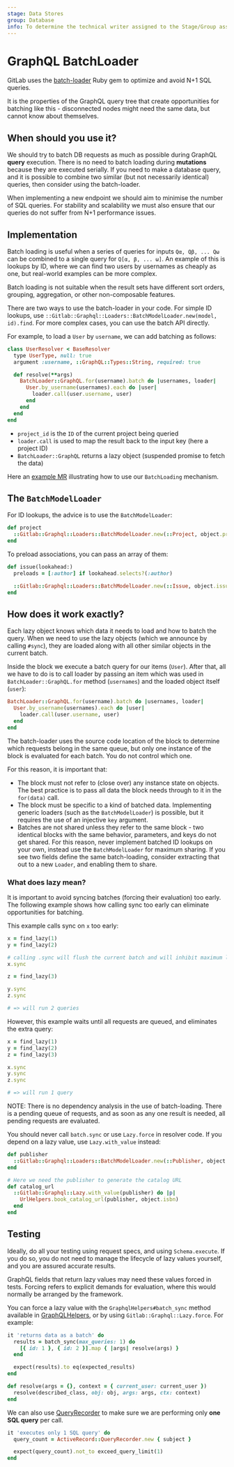 ```yaml
---
stage: Data Stores
group: Database
info: To determine the technical writer assigned to the Stage/Group associated with this page, see https://about.gitlab.com/handbook/product/ux/technical-writing/#assignments
---
```


# GraphQL BatchLoader

GitLab uses the [batch-loader](https://github.com/exAspArk/batch-loader) Ruby gem to optimize and avoid N+1 SQL queries.

It is the properties of the GraphQL query tree that create opportunities for batching like this - disconnected nodes might need the same data, but cannot know about themselves.

## When should you use it?

We should try to batch DB requests as much as possible during GraphQL **query** execution. There is no need to batch loading during **mutations** because they are executed serially. If you need to make a database query, and it is possible to combine two similar (but not necessarily identical) queries, then consider using the batch-loader.

When implementing a new endpoint we should aim to minimise the number of SQL queries. For stability and scalability we must also ensure that our queries do not suffer from N+1 performance issues.

## Implementation

Batch loading is useful when a series of queries for inputs `Qα, Qβ, ... Qω` can be combined to a single query for `Q[α, β, ... ω]`. An example of this is lookups by ID, where we can find two users by usernames as cheaply as one, but real-world examples can be more complex.

Batch loading is not suitable when the result sets have different sort orders, grouping, aggregation, or other non-composable features.

There are two ways to use the batch-loader in your code. For simple ID lookups, use `::Gitlab::Graphql::Loaders::BatchModelLoader.new(model, id).find`. For more complex cases, you can use the batch API directly.

For example, to load a `User` by `username`, we can add batching as follows:

```ruby
class UserResolver < BaseResolver
  type UserType, null: true
  argument :username, ::GraphQL::Types::String, required: true

  def resolve(**args)
    BatchLoader::GraphQL.for(username).batch do |usernames, loader|
      User.by_username(usernames).each do |user|
        loader.call(user.username, user)
      end
    end
  end
end
```

- `project_id` is the `ID` of the current project being queried
- `loader.call` is used to map the result back to the input key (here a project ID)
- `BatchLoader::GraphQL` returns a lazy object (suspended promise to fetch the data)

Here an [example MR](https://gitlab.com/gitlab-org/gitlab/-/merge_requests/46549) illustrating how to use our `BatchLoading` mechanism.

## The `BatchModelLoader`

For ID lookups, the advice is to use the `BatchModelLoader`:

```ruby
def project
  ::Gitlab::Graphql::Loaders::BatchModelLoader.new(::Project, object.project_id).find
end
```

To preload associations, you can pass an array of them:

```ruby
def issue(lookahead:)
  preloads = [:author] if lookahead.selects?(:author)

  ::Gitlab::Graphql::Loaders::BatchModelLoader.new(::Issue, object.issue_id, preloads).find
end
```

## How does it work exactly?

Each lazy object knows which data it needs to load and how to batch the query. When we need to use the lazy objects (which we announce by calling `#sync`), they are loaded along with all other similar objects in the current batch.

Inside the block we execute a batch query for our items (`User`). After that, all we have to do is to call loader by passing an item which was used in `BatchLoader::GraphQL.for` method (`usernames`) and the loaded object itself (`user`):

```ruby
BatchLoader::GraphQL.for(username).batch do |usernames, loader|
  User.by_username(usernames).each do |user|
    loader.call(user.username, user)
  end
end
```

The batch-loader uses the source code location of the block to determine
which requests belong in the same queue, but only one instance of the block
is evaluated for each batch. You do not control which one.

For this reason, it is important that:

- The block must not refer to (close over) any instance state on objects. The best practice
  is to pass all data the block needs through to it in the `for(data)` call.
- The block must be specific to a kind of batched data. Implementing generic
  loaders (such as the `BatchModelLoader`) is possible, but it requires the use
  of an injective `key` argument.
- Batches are not shared unless they refer to the same block - two identical blocks
  with the same behavior, parameters, and keys do not get shared. For this reason,
  never implement batched ID lookups on your own, instead use the `BatchModelLoader` for
  maximum sharing. If you see two fields define the same batch-loading, consider
  extracting that out to a new `Loader`, and enabling them to share.

### What does lazy mean?

It is important to avoid syncing batches (forcing their evaluation) too early. The following example shows how calling sync too early can eliminate opportunities for batching.

This example calls sync on `x` too early:

```ruby
x = find_lazy(1)
y = find_lazy(2)

# calling .sync will flush the current batch and will inhibit maximum laziness
x.sync

z = find_lazy(3)

y.sync
z.sync

# => will run 2 queries
```

However, this example waits until all requests are queued, and eliminates the extra query:

```ruby
x = find_lazy(1)
y = find_lazy(2)
z = find_lazy(3)

x.sync
y.sync
z.sync

# => will run 1 query
```

NOTE:
There is no dependency analysis in the use of batch-loading. There is
a pending queue of requests, and as soon as any one result is needed, all pending
requests are evaluated.

You should never call `batch.sync` or use `Lazy.force` in resolver code.
If you depend on a lazy value, use `Lazy.with_value` instead:

```ruby
def publisher
  ::Gitlab::Graphql::Loaders::BatchModelLoader.new(::Publisher, object.publisher_id).find
end

# Here we need the publisher to generate the catalog URL
def catalog_url
  ::Gitlab::Graphql::Lazy.with_value(publisher) do |p|
    UrlHelpers.book_catalog_url(publisher, object.isbn)
  end
end
```

## Testing

Ideally, do all your testing using request specs, and using `Schema.execute`. If
you do so, you do not need to manage the lifecycle of lazy values yourself, and
you are assured accurate results.

GraphQL fields that return lazy values may need these values forced in tests.
Forcing refers to explicit demands for evaluation, where this would normally
be arranged by the framework.

You can force a lazy value with the `GraphqlHelpers#batch_sync` method available in [GraphQLHelpers](https://gitlab.com/gitlab-org/gitlab/-/blob/master/spec/support/helpers/graphql_helpers.rb), or by using `Gitlab::Graphql::Lazy.force`. For example:

```ruby
it 'returns data as a batch' do
  results = batch_sync(max_queries: 1) do
    [{ id: 1 }, { id: 2 }].map { |args| resolve(args) }
  end

  expect(results).to eq(expected_results)
end

def resolve(args = {}, context = { current_user: current_user })
  resolve(described_class, obj: obj, args: args, ctx: context)
end
```

We can also use [QueryRecorder](../query_recorder.md) to make sure we are performing only **one SQL query** per call.

```ruby
it 'executes only 1 SQL query' do
  query_count = ActiveRecord::QueryRecorder.new { subject }

  expect(query_count).not_to exceed_query_limit(1)
end
```
